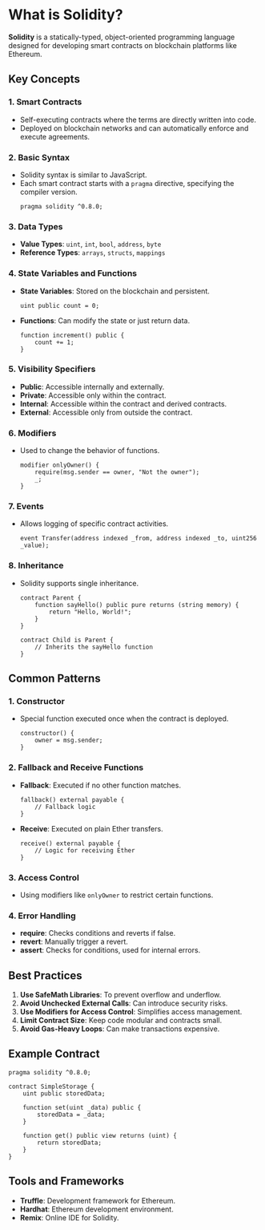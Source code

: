  
# What is Solidity?
**Solidity** is a statically-typed, object-oriented programming language designed for developing smart contracts on blockchain platforms like Ethereum.

## Key Concepts

### 1. Smart Contracts
- Self-executing contracts where the terms are directly written into code.
- Deployed on blockchain networks and can automatically enforce and execute agreements.

### 2. Basic Syntax
- Solidity syntax is similar to JavaScript.
- Each smart contract starts with a `pragma` directive, specifying the compiler version.
    ```solidity
    pragma solidity ^0.8.0;
    ```
### 3. Data Types
- **Value Types**: `uint`, `int`, `bool`, `address`, `byte`
- **Reference Types**: `arrays`, `structs`, `mappings`

### 4. State Variables and Functions
- **State Variables**: Stored on the blockchain and persistent.
    ```solidity
    uint public count = 0;
    ```
- **Functions**: Can modify the state or just return data.
    ```solidity
    function increment() public {
        count += 1;
    }
    ```

### 5. Visibility Specifiers
- **Public**: Accessible internally and externally.
- **Private**: Accessible only within the contract.
- **Internal**: Accessible within the contract and derived contracts.
- **External**: Accessible only from outside the contract.

### 6. Modifiers
- Used to change the behavior of functions.
    ```solidity
    modifier onlyOwner() {
        require(msg.sender == owner, "Not the owner");
        _;
    }
    ```

### 7. Events
- Allows logging of specific contract activities.
    ```solidity
    event Transfer(address indexed _from, address indexed _to, uint256 _value);
    ```

### 8. Inheritance
- Solidity supports single inheritance.
    ```solidity
    contract Parent {
        function sayHello() public pure returns (string memory) {
            return "Hello, World!";
        }
    }
    
    contract Child is Parent {
        // Inherits the sayHello function
    }
    ```

## Common Patterns

### 1. Constructor
- Special function executed once when the contract is deployed.
    ```solidity
    constructor() {
        owner = msg.sender;
    }
    ```

### 2. Fallback and Receive Functions
- **Fallback**: Executed if no other function matches.
    ```solidity
    fallback() external payable {
        // Fallback logic
    }
    ```
- **Receive**: Executed on plain Ether transfers.
    ```solidity
    receive() external payable {
        // Logic for receiving Ether
    }
    ```

### 3. Access Control
- Using modifiers like `onlyOwner` to restrict certain functions.

### 4. Error Handling
- **require**: Checks conditions and reverts if false.
- **revert**: Manually trigger a revert.
- **assert**: Checks for conditions, used for internal errors.

## Best Practices

1. **Use SafeMath Libraries**: To prevent overflow and underflow.
2. **Avoid Unchecked External Calls**: Can introduce security risks.
3. **Use Modifiers for Access Control**: Simplifies access management.
4. **Limit Contract Size**: Keep code modular and contracts small.
5. **Avoid Gas-Heavy Loops**: Can make transactions expensive.

## Example Contract

```solidity
pragma solidity ^0.8.0;

contract SimpleStorage {
    uint public storedData;

    function set(uint _data) public {
        storedData = _data;
    }

    function get() public view returns (uint) {
        return storedData;
    }
}
```
## Tools and Frameworks

-   **Truffle**: Development framework for Ethereum.
-   **Hardhat**: Ethereum development environment.
-   **Remix**: Online IDE for Solidity.
